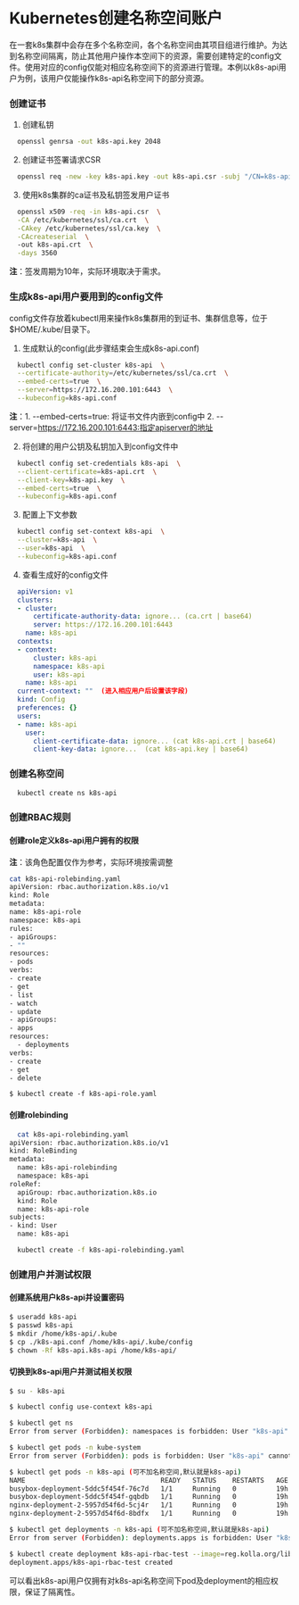 # Kubernetes创建名称空间账户


在一套k8s集群中会存在多个名称空间，各个名称空间由其项目组进行维护。为达到名称空间隔离，防止其他用户操作本空间下的资源，需要创建特定的config文件。使用对应的config仅能对相应名称空间下的资源进行管理。本例以k8s-api用户为例，该用户仅能操作k8s-api名称空间下的部分资源。

### 创建证书

1. 创建私钥

```bash
  openssl genrsa -out k8s-api.key 2048
```

2. 创建证书签署请求CSR

```bash
  openssl req -new -key k8s-api.key -out k8s-api.csr -subj "/CN=k8s-api"
```

3. 使用k8s集群的ca证书及私钥签发用户证书

```bash
  openssl x509 -req -in k8s-api.csr  \
  -CA /etc/kubernetes/ssl/ca.crt  \
  -CAkey /etc/kubernetes/ssl/ca.key  \
  -CAcreateserial  \ 
  -out k8s-api.crt  \
  -days 3560
```

**注**：签发周期为10年，实际环境取决于需求。

### 生成k8s-api用户要用到的config文件
config文件存放着kubectl用来操作k8s集群用的到证书、集群信息等，位于$HOME/.kube/目录下。
1. 生成默认的config(此步骤结束会生成k8s-api.conf)

```bash
  kubectl config set-cluster k8s-api  \
  --certificate-authority=/etc/kubernetes/ssl/ca.crt  \
  --embed-certs=true  \
  --server=https://172.16.200.101:6443  \
  --kubeconfig=k8s-api.conf
```
**注**：1. \-\-embed-certs=true: 将证书文件内嵌到config中
        2. \-\-server=https://172.16.200.101:6443:指定apiserver的地址

2. 将创建的用户公钥及私钥加入到config文件中

```bash
  kubectl config set-credentials k8s-api  \
  --client-certificate=k8s-api.crt  \
  --client-key=k8s-api.key  \
  --embed-certs=true  \
  --kubeconfig=k8s-api.conf 
```

3. 配置上下文参数

```bash
  kubectl config set-context k8s-api  \
  --cluster=k8s-api  \
  --user=k8s-api  \
  --kubeconfig=k8s-api.conf
```

4. 查看生成好的config文件

```yaml
  apiVersion: v1
  clusters:
  - cluster:
      certificate-authority-data: ignore... (ca.crt | base64)
      server: https://172.16.200.101:6443
    name: k8s-api
  contexts:
  - context:
      cluster: k8s-api
      namespace: k8s-api
      user: k8s-api
    name: k8s-api
  current-context: ""  (进入相应用户后设置该字段)
  kind: Config
  preferences: {}
  users:
  - name: k8s-api
    user:
      client-certificate-data: ignore... (cat k8s-api.crt | base64)
      client-key-data: ignore...  (cat k8s-api.key | base64)
```

### 创建名称空间

```bash
  kubectl create ns k8s-api
```

### 创建RBAC规则

#### 创建role定义k8s-api用户拥有的权限

  **注**：该角色配置仅作为参考，实际环境按需调整

  ```bash
  cat k8s-api-rolebinding.yaml 
apiVersion: rbac.authorization.k8s.io/v1
kind: Role
metadata:
  name: k8s-api-role
  namespace: k8s-api
rules:
- apiGroups:
  - ""
  resources:
  - pods
  verbs:
  - create
  - get
  - list
  - watch
  - update
- apiGroups:
  - apps
  resources:
    - deployments
  verbs:
  - create
  - get
  - delete
  ```

```
$ kubectl create -f k8s-api-role.yaml 
```

  #### 创建rolebinding

```bash
  cat k8s-api-rolebinding.yaml 
apiVersion: rbac.authorization.k8s.io/v1
kind: RoleBinding
metadata:
  name: k8s-api-rolebinding
  namespace: k8s-api
roleRef:
  apiGroup: rbac.authorization.k8s.io
  kind: Role
  name: k8s-api-role
subjects:
- kind: User
  name: k8s-api
```

```bash
  kubectl create -f k8s-api-rolebinding.yaml 
```

### 创建用户并测试权限

#### 创建系统用户k8s-api并设置密码

  ```bash
  $ useradd k8s-api
  $ passwd k8s-api
  $ mkdir /home/k8s-api/.kube
  $ cp ./k8s-api.conf /home/k8s-api/.kube/config
  $ chown -Rf k8s-api.k8s-api /home/k8s-api/
  ```

#### 切换到k8s-api用户并测试相关权限

  ```bash
  $ su - k8s-api
  
  $ kubectl config use-context k8s-api
  
  $ kubectl get ns
  Error from server (Forbidden): namespaces is forbidden: User "k8s-api" cannot list resource "namespaces" in API group "" at the cluster scope
  
  $ kubectl get pods -n kube-system
  Error from server (Forbidden): pods is forbidden: User "k8s-api" cannot list resource "pods" in API group "" in the namespace "kube-system"
  
  $ kubectl get pods -n k8s-api (可不加名称空间,默认就是k8s-api)
  NAME                                  READY   STATUS    RESTARTS   AGE
  busybox-deployment-5ddc5f454f-76c7d   1/1     Running   0          19h
  busybox-deployment-5ddc5f454f-gqbdb   1/1     Running   0          19h
  nginx-deployment-2-5957d54f6d-5cj4r   1/1     Running   0          19h
  nginx-deployment-2-5957d54f6d-8bdfx   1/1     Running   0          19h
  
  $ kubectl get deployments -n k8s-api (可不加名称空间,默认就是k8s-api)
  Error from server (Forbidden): deployments.apps is forbidden: User "k8s-api" cannot list resource "deployments" in API group "apps" in the namespace "k8s-api"
  
  $ kubectl create deployment k8s-api-rbac-test --image=reg.kolla.org/library/nginx:1.19 --namespace=k8s-api --replicas=2   
  deployment.apps/k8s-api-rbac-test created
  ```

  可以看出k8s-api用户仅拥有对k8s-api名称空间下pod及deployment的相应权限，保证了隔离性。
